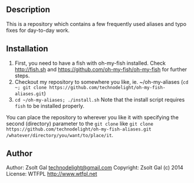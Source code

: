 Description
-----------

This is a repository which contains a few frequently used aliases and typo fixes for day-to-day work.

Installation
------------
1. First, you need to have a fish with oh-my-fish installed. Check http://fish.sh and https://github.com/oh-my-fish/oh-my-fish for further steps.
2. Checkout my repository to somewhere you like, ie. ~/oh-my-aliases (`cd ~; git clone https://github.com/technodelight/oh-my-fish-aliases.git`)
3. `cd ~/oh-my-aliases; ./install.sh` Note that the install script requires `fish` to be installed properly.

You can place the repository to wherever you like it with specifying the second (directory) parameter to the `git clone` like `git clone https://github.com/technodelight/oh-my-fish-aliases.git /whatever/directory/you/want/to/place/it`.

Author
------
Author: Zsolt Gal <technodelight@gmail.com>
Copyright: Zsolt Gal (c) 2014
License: WTFPL <http://www.wtfpl.net>

